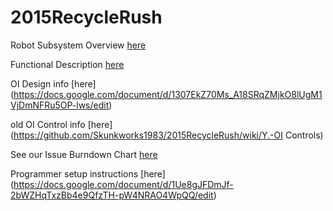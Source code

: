 # 2015RecycleRush

Robot Subsystem Overview [here](https://github.com/Skunkworks1983/2015RecycleRush/wiki/B.-Subsystem-Overview)

Functional Description [here](https://github.com/Skunkworks1983/2015RecycleRush/wiki/X.-Functional-Description)

OI Design info [here] (https://docs.google.com/document/d/1307EkZ70Ms_A18SRqZMjkO8lUgM1VjDmNFRu5OP-lws/edit)

old OI Control info  [here](https://github.com/Skunkworks1983/2015RecycleRush/wiki/Y.-OI Controls)

See our Issue Burndown Chart [here](https://docs.google.com/spreadsheets/d/10eZPQDmWJB_CP9vZHVbTWkLEizyK4L0aCjfdwTTO4bE/edit#gid=0)

Programmer setup instructions [here] (https://docs.google.com/document/d/1Ue8gJFDmJf-2bWZHqTxzBb4e9QfzTH-pW4NRAO4WpQQ/edit)
